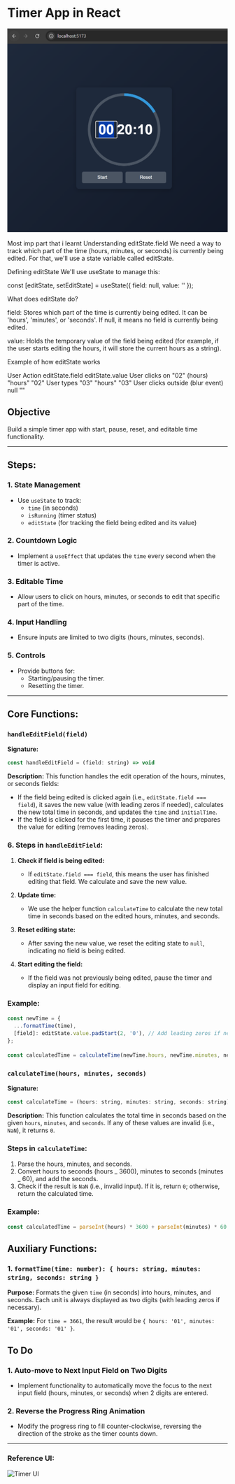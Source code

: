 # Timer App in React

![alt text](image.png)

Most imp part that i learnt
Understanding editState.field
We need a way to track which part of the time (hours, minutes, or seconds) is currently being edited. For that, we'll use a state variable called editState.

Defining editState
We'll use useState to manage this:

const [editState, setEditState] = useState({ field: null, value: '' });

What does editState do?

field: Stores which part of the time is currently being edited. It can be 'hours', 'minutes', or 'seconds'. If null, it means no field is currently being edited.

value: Holds the temporary value of the field being edited (for example, if the user starts editing the hours, it will store the current hours as a string).

Example of how editState works

User Action editState.field editState.value
User clicks on "02" (hours) "hours" "02"
User types "03" "hours" "03"
User clicks outside (blur event) null ""

## Objective

Build a simple timer app with start, pause, reset, and editable time functionality.

---

## Steps:

### 1. **State Management**

- Use `useState` to track:
  - `time` (in seconds)
  - `isRunning` (timer status)
  - `editState` (for tracking the field being edited and its value)

### 2. **Countdown Logic**

- Implement a `useEffect` that updates the `time` every second when the timer is active.

### 3. **Editable Time**

- Allow users to click on hours, minutes, or seconds to edit that specific part of the time.

### 4. **Input Handling**

- Ensure inputs are limited to two digits (hours, minutes, seconds).

### 5. **Controls**

- Provide buttons for:
  - Starting/pausing the timer.
  - Resetting the timer.

---

## Core Functions:

### `handleEditField(field)`

**Signature:**

```js
const handleEditField = (field: string) => void
```

**Description:**
This function handles the edit operation of the hours, minutes, or seconds fields:

- If the field being edited is clicked again (i.e., `editState.field === field`), it saves the new value (with leading zeros if needed), calculates the new total time in seconds, and updates the `time` and `initialTime`.
- If the field is clicked for the first time, it pauses the timer and prepares the value for editing (removes leading zeros).

### 6. **Steps in `handleEditField`:**

1. **Check if field is being edited:**
   - If `editState.field === field`, this means the user has finished editing that field. We calculate and save the new value.
2. **Update time:**

   - We use the helper function `calculateTime` to calculate the new total time in seconds based on the edited hours, minutes, and seconds.

3. **Reset editing state:**

   - After saving the new value, we reset the editing state to `null`, indicating no field is being edited.

4. **Start editing the field:**
   - If the field was not previously being edited, pause the timer and display an input field for editing.

### **Example:**

```js
const newTime = {
  ...formatTime(time),
  [field]: editState.value.padStart(2, '0'), // Add leading zeros if necessary
};

const calculatedTime = calculateTime(newTime.hours, newTime.minutes, newTime.seconds);
```

### `calculateTime(hours, minutes, seconds)`

**Signature:**

```js
const calculateTime = (hours: string, minutes: string, seconds: string) => number;
```

**Description:**
This function calculates the total time in seconds based on the given `hours`, `minutes`, and `seconds`. If any of these values are invalid (i.e., `NaN`), it returns `0`.

### **Steps in `calculateTime`:**

1. Parse the hours, minutes, and seconds.
2. Convert hours to seconds (hours _ 3600), minutes to seconds (minutes _ 60), and add the seconds.
3. Check if the result is `NaN` (i.e., invalid input). If it is, return `0`; otherwise, return the calculated time.

### **Example:**

```js
const calculatedTime = parseInt(hours) * 3600 + parseInt(minutes) * 60 + parseInt(seconds);
```

## Auxiliary Functions:

### 1. `formatTime(time: number): { hours: string, minutes: string, seconds: string }`

**Purpose:**
Formats the given `time` (in seconds) into hours, minutes, and seconds. Each unit is always displayed as two digits (with leading zeros if necessary).

**Example:**
For `time = 3661`, the result would be `{ hours: '01', minutes: '01', seconds: '01' }`.

## To Do

### 1. Auto-move to Next Input Field on Two Digits

- Implement functionality to automatically move the focus to the next input field (hours, minutes, or seconds) when 2 digits are entered.

### 2. Reverse the Progress Ring Animation

- Modify the progress ring to fill counter-clockwise, reversing the direction of the stroke as the timer counts down.

---

### Reference UI:

![Timer UI](https://utfs.io/f/A8JZzw0Laf9jIdtTO6cePx23SwhNWToiuOQZjdtg8BmYU5GK)

